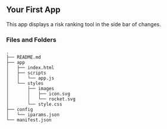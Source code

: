 ## Your First App

This app displays a risk ranking tool in the side bar of changes.

### Files and Folders
    .
    ├── README.md                     
    ├── app                           
    │   ├── index.html                
    │   ├── scripts                   
    │   │   └── app.js
    │   └── styles                    
    │       ├── images                
    │       │   ├── icon.svg
    │       │   └── rocket.svg
    │       └── style.css
    ├── config                        
    │   └── iparams.json
    └── manifest.json                